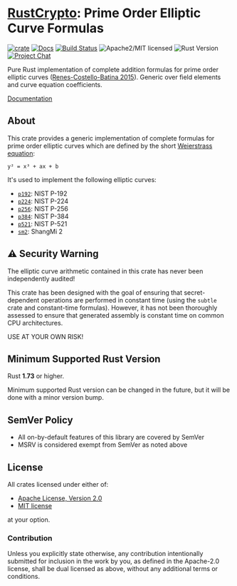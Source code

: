 # [RustCrypto]: Prime Order Elliptic Curve Formulas

[![crate][crate-image]][crate-link]
[![Docs][docs-image]][docs-link]
[![Build Status][build-image]][build-link]
![Apache2/MIT licensed][license-image]
![Rust Version][rustc-image]
[![Project Chat][chat-image]][chat-link]

Pure Rust implementation of complete addition formulas for prime order elliptic
curves ([Renes-Costello-Batina 2015]). Generic over field elements and curve
equation coefficients.

[Documentation][docs-link]

## About

This crate provides a generic implementation of complete formulas for prime
order elliptic curves which are defined by the short [Weierstrass equation]:

```text
y² = x³ + ax + b
```

It's used to implement the following elliptic curves:

- [`p192`]: NIST P-192
- [`p224`]: NIST P-224
- [`p256`]: NIST P-256
- [`p384`]: NIST P-384
- [`p521`]: NIST P-521
- [`sm2`]: ShangMi 2

## ⚠️ Security Warning

The elliptic curve arithmetic contained in this crate has never been
independently audited!

This crate has been designed with the goal of ensuring that secret-dependent
operations are performed in constant time (using the `subtle` crate and
constant-time formulas). However, it has not been thoroughly assessed to ensure
that generated assembly is constant time on common CPU architectures.

USE AT YOUR OWN RISK!

## Minimum Supported Rust Version

Rust **1.73** or higher.

Minimum supported Rust version can be changed in the future, but it will be
done with a minor version bump.

## SemVer Policy

- All on-by-default features of this library are covered by SemVer
- MSRV is considered exempt from SemVer as noted above

## License

All crates licensed under either of:

- [Apache License, Version 2.0](http://www.apache.org/licenses/LICENSE-2.0)
- [MIT license](http://opensource.org/licenses/MIT)

at your option.

### Contribution

Unless you explicitly state otherwise, any contribution intentionally submitted
for inclusion in the work by you, as defined in the Apache-2.0 license, shall be
dual licensed as above, without any additional terms or conditions.

[//]: # (badges)

[crate-image]: https://buildstats.info/crate/primeorder
[crate-link]: https://crates.io/crates/primeorder
[docs-image]: https://docs.rs/primeorder/badge.svg
[docs-link]: https://docs.rs/primeorder/
[build-image]: https://github.com/RustCrypto/elliptic-curves/actions/workflows/primeorder.yml/badge.svg
[build-link]: https://github.com/RustCrypto/elliptic-curves/actions/workflows/primeorder.yml
[license-image]: https://img.shields.io/badge/license-Apache2.0/MIT-blue.svg
[rustc-image]: https://img.shields.io/badge/rustc-1.73+-blue.svg
[chat-image]: https://img.shields.io/badge/zulip-join_chat-blue.svg
[chat-link]: https://rustcrypto.zulipchat.com/#narrow/stream/260040-elliptic-curves

[//]: # (links)

[RustCrypto]: https://github.com/rustcrypto/
[Renes-Costello-Batina 2015]: https://eprint.iacr.org/2015/1060
[Weierstrass equation]: https://crypto.stanford.edu/pbc/notes/elliptic/weier.html
[`p192`]: https://github.com/RustCrypto/elliptic-curves/tree/master/p192
[`p224`]: https://github.com/RustCrypto/elliptic-curves/tree/master/p224
[`p256`]: https://github.com/RustCrypto/elliptic-curves/tree/master/p256
[`p384`]: https://github.com/RustCrypto/elliptic-curves/tree/master/p384
[`p521`]: https://github.com/RustCrypto/elliptic-curves/tree/master/p384
[`sm2`]: https://github.com/RustCrypto/elliptic-curves/tree/master/sm2
